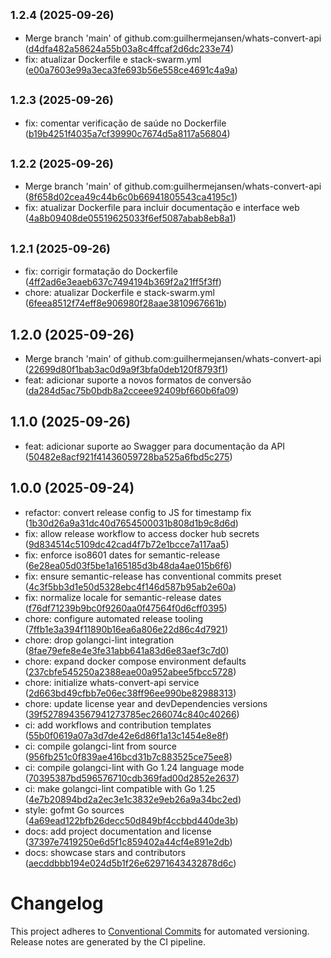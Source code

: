 ## <small>1.2.4 (2025-09-26)</small>

* Merge branch 'main' of github.com:guilhermejansen/whats-convert-api ([d4dfa482a58624a55b03a8c4ffcaf2d6dc233e74](https://github.com/guilhermejansen/whats-convert-api/commit/d4dfa482a58624a55b03a8c4ffcaf2d6dc233e74))
* fix: atualizar Dockerfile e stack-swarm.yml ([e00a7603e99a3eca3fe693b56e558ce4691c4a9a](https://github.com/guilhermejansen/whats-convert-api/commit/e00a7603e99a3eca3fe693b56e558ce4691c4a9a))

## <small>1.2.3 (2025-09-26)</small>

* fix: comentar verificação de saúde no Dockerfile ([b19b4251f4035a7cf39990c7674d5a8117a56804](https://github.com/guilhermejansen/whats-convert-api/commit/b19b4251f4035a7cf39990c7674d5a8117a56804))

## <small>1.2.2 (2025-09-26)</small>

* Merge branch 'main' of github.com:guilhermejansen/whats-convert-api ([8f658d02cea49c44b6c0b66941805543ca4195c1](https://github.com/guilhermejansen/whats-convert-api/commit/8f658d02cea49c44b6c0b66941805543ca4195c1))
* fix: atualizar Dockerfile para incluir documentação e interface web ([4a8b09408de05519625033f6ef5087abab8eb8a1](https://github.com/guilhermejansen/whats-convert-api/commit/4a8b09408de05519625033f6ef5087abab8eb8a1))

## <small>1.2.1 (2025-09-26)</small>

* fix: corrigir formatação do Dockerfile ([4ff2ad6e3eaeb637c7494194b369f2a21ff5f3ff](https://github.com/guilhermejansen/whats-convert-api/commit/4ff2ad6e3eaeb637c7494194b369f2a21ff5f3ff))
* chore: atualizar Dockerfile e stack-swarm.yml ([6feea8512f74eff8e906980f28aae3810967661b](https://github.com/guilhermejansen/whats-convert-api/commit/6feea8512f74eff8e906980f28aae3810967661b))

## 1.2.0 (2025-09-26)

* Merge branch 'main' of github.com:guilhermejansen/whats-convert-api ([22699d80f1bab3ac0d9a9f3bfa0deb120f8793f1](https://github.com/guilhermejansen/whats-convert-api/commit/22699d80f1bab3ac0d9a9f3bfa0deb120f8793f1))
* feat: adicionar suporte a novos formatos de conversão ([da284d5ac75b0bdb8a2cceee92409bf660b6fa09](https://github.com/guilhermejansen/whats-convert-api/commit/da284d5ac75b0bdb8a2cceee92409bf660b6fa09))

## 1.1.0 (2025-09-26)

* feat: adicionar suporte ao Swagger para documentação da API ([50482e8acf921f41436059728ba525a6fbd5c275](https://github.com/guilhermejansen/whats-convert-api/commit/50482e8acf921f41436059728ba525a6fbd5c275))

## 1.0.0 (2025-09-24)

* refactor: convert release config to JS for timestamp fix ([1b30d26a9a31dc40d7654500031b808d1b9c8d6d](https://github.com/guilhermejansen/whats-convert-api/commit/1b30d26a9a31dc40d7654500031b808d1b9c8d6d))
* fix: allow release workflow to access docker hub secrets ([9d834514c5109dc42cad4f7b72e1bcce7a117aa5](https://github.com/guilhermejansen/whats-convert-api/commit/9d834514c5109dc42cad4f7b72e1bcce7a117aa5))
* fix: enforce iso8601 dates for semantic-release ([6e28ea05d03f5be1a165185d3b48da4ae015b6f6](https://github.com/guilhermejansen/whats-convert-api/commit/6e28ea05d03f5be1a165185d3b48da4ae015b6f6))
* fix: ensure semantic-release has conventional commits preset ([4c3f5bb3d1e50d5328ebc4f146d587b95ab2e60a](https://github.com/guilhermejansen/whats-convert-api/commit/4c3f5bb3d1e50d5328ebc4f146d587b95ab2e60a))
* fix: normalize locale for semantic-release dates ([f76df71239b9bc0f9260aa0f47564f0d6cff0395](https://github.com/guilhermejansen/whats-convert-api/commit/f76df71239b9bc0f9260aa0f47564f0d6cff0395))
* chore: configure automated release tooling ([7ffb1e3a394f11890b16ea6a806e22d86c4d7921](https://github.com/guilhermejansen/whats-convert-api/commit/7ffb1e3a394f11890b16ea6a806e22d86c4d7921))
* chore: drop golangci-lint integration ([8fae79efe8e4e3fe31abb641a83d6e83aef3c7d0](https://github.com/guilhermejansen/whats-convert-api/commit/8fae79efe8e4e3fe31abb641a83d6e83aef3c7d0))
* chore: expand docker compose environment defaults ([237cbfe545250a2388eae00a952abee5fbcc5728](https://github.com/guilhermejansen/whats-convert-api/commit/237cbfe545250a2388eae00a952abee5fbcc5728))
* chore: initialize whats-convert-api service ([2d663bd49cfbb7e06ec38ff96ee990be82988313](https://github.com/guilhermejansen/whats-convert-api/commit/2d663bd49cfbb7e06ec38ff96ee990be82988313))
* chore: update license year and devDependencies versions ([39f5278943567941273785ec266074c840c40266](https://github.com/guilhermejansen/whats-convert-api/commit/39f5278943567941273785ec266074c840c40266))
* ci: add workflows and contribution templates ([55b0f0619a07a3d7de42e6d86f1a13c1454e8e8f](https://github.com/guilhermejansen/whats-convert-api/commit/55b0f0619a07a3d7de42e6d86f1a13c1454e8e8f))
* ci: compile golangci-lint from source ([956fb251c0f839ae416bcd31b7c883525ce75ee8](https://github.com/guilhermejansen/whats-convert-api/commit/956fb251c0f839ae416bcd31b7c883525ce75ee8))
* ci: compile golangci-lint with Go 1.24 language mode ([70395387bd596576710cdb369fad00d2852e2637](https://github.com/guilhermejansen/whats-convert-api/commit/70395387bd596576710cdb369fad00d2852e2637))
* ci: make golangci-lint compatible with Go 1.25 ([4e7b20894bd2a2ec3e1c3832e9eb26a9a34bc2ed](https://github.com/guilhermejansen/whats-convert-api/commit/4e7b20894bd2a2ec3e1c3832e9eb26a9a34bc2ed))
* style: gofmt Go sources ([4a69ead122bfb26decc50d849bf4ccbbd440de3b](https://github.com/guilhermejansen/whats-convert-api/commit/4a69ead122bfb26decc50d849bf4ccbbd440de3b))
* docs: add project documentation and license ([37397e7419250e6d5f1c859402a44cf4e891e2db](https://github.com/guilhermejansen/whats-convert-api/commit/37397e7419250e6d5f1c859402a44cf4e891e2db))
* docs: showcase stars and contributors ([aecddbbb194e024d5b1f26e62971643432878d6c](https://github.com/guilhermejansen/whats-convert-api/commit/aecddbbb194e024d5b1f26e62971643432878d6c))

# Changelog

This project adheres to [Conventional Commits](https://www.conventionalcommits.org/) for automated versioning. Release notes are generated by the CI pipeline.
